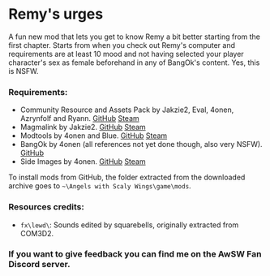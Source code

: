 # Remy's urges

A fun new mod that lets you get to know Remy a bit better starting from the first chapter. Starts from when you check out Remy's computer and requirements are at least 10 mood and not having selected your player character's sex as female beforehand in any of BangOk's content. Yes, this is NSFW.

### Requirements:
 + Community Resource and Assets Pack by Jakzie2, Eval, 4onen, Azrynfolf and Ryann. [GitHub](https://gitlab.com/jakzie2/awsw-crap) [Steam](https://steamcommunity.com/sharedfiles/filedetails/?id=2665870882)
 + Magmalink by Jakzie2. [GitHub](https://gitlab.com/jakzie2/awsw-magmalink) [Steam](https://steamcommunity.com/sharedfiles/filedetails/?id=2594080243)
 + Modtools by 4onen and Blue. [GitHub](https://github.com/4onen/AWSW-Modtools) [Steam](https://steamcommunity.com/sharedfiles/filedetails/?id=1305731599)
 + BangOk by 4onen (all references not yet done though, also very NSFW). [GitHub](https://github.com/4onenm/AwSW-Bangok)
 + Side Images by 4onen. [GitHub](https://github.com/4onen/AwSW-Side-Images) [Steam](https://steamcommunity.com/sharedfiles/filedetails/?id=2521431664)
 
  To install mods from GitHub, the folder extracted from the downloaded archive goes to `~\Angels with Scaly Wings\game\mods`.
  
  ### Resources credits:
  + `fx\lewd\`: Sounds edited by squarebells, originally extracted from COM3D2.
  
  ### If you want to give feedback you can find me on the AwSW Fan Discord server.
